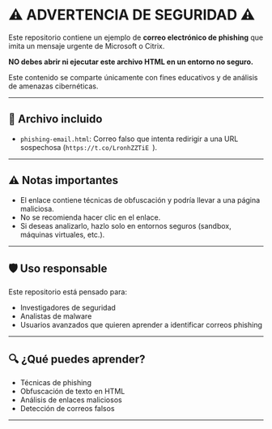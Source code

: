 # ⚠️ ADVERTENCIA DE SEGURIDAD ⚠️

Este repositorio contiene un ejemplo de **correo electrónico de phishing** que imita un mensaje urgente de Microsoft o Citrix.

**NO debes abrir ni ejecutar este archivo HTML en un entorno no seguro.**

Este contenido se comparte únicamente con fines educativos y de análisis de amenazas cibernéticas.

---

## 📄 Archivo incluido

- `phishing-email.html`: Correo falso que intenta redirigir a una URL sospechosa (`https://t.co/LronhZZTiE `).

---

## ⚠️ Notas importantes

- El enlace contiene técnicas de obfuscación y podría llevar a una página maliciosa.
- No se recomienda hacer clic en el enlace.
- Si deseas analizarlo, hazlo solo en entornos seguros (sandbox, máquinas virtuales, etc.).

---

## 🛡️ Uso responsable

Este repositorio está pensado para:
- Investigadores de seguridad
- Analistas de malware
- Usuarios avanzados que quieren aprender a identificar correos phishing

---

## 🔍 ¿Qué puedes aprender?

- Técnicas de phishing
- Obfuscación de texto en HTML
- Análisis de enlaces maliciosos
- Detección de correos falsos

---
